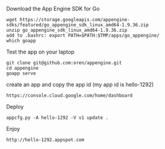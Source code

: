 Download the App Engine SDK for Go
```
wget https://storage.googleapis.com/appengine-sdks/featured/go_appengine_sdk_linux_amd64-1.9.36.zip
unzip go_appengine_sdk_linux_amd64-1.9.36.zip
add to .bashrc: export PATH=$PATH:$TMP/apps/go_appengine/
which goapp
```

Test the app on your laptop
```
git clone git@github.com:oren/appengine.git
cd appengine
goapp serve
```

create an app and copy the app id (my app id is hello-1292)
```
https://console.cloud.google.com/home/dashboard
```

Deploy
```
appcfg.py -A hello-1292 -V v1 update .
```

Enjoy
```
http://hello-1292.appspot.com
```
